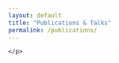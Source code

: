 ```yaml
---
layout: default
title: "Publications & Talks"
permalink: /publications/
---
```


<div class="publications">
    <p>
      
 	
    </p>
</div>

